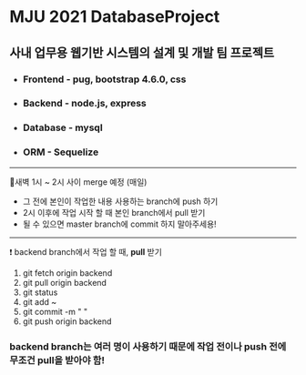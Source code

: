 # MJU 2021 DatabaseProject
## 사내 업무용 웹기반 시스템의 설계 및 개발 팀 프로젝트
* ### Frontend - pug, bootstrap 4.6.0, css
* ### Backend - node.js, express
* ### Database - mysql
* ### ORM - Sequelize

---

🌙새벽 1시 ~ 2시 사이 merge 예정 (매일)

* 그 전에 본인이 작업한 내용 사용하는 branch에 push 하기
* 2시 이후에 작업 시작 할 때 본인 branch에서 pull 받기
* 될 수 있으면 master branch에 commit 하지 말아주세용!

---

❗ backend branch에서 작업 할 때, **pull** 받기

1. git fetch origin backend
2. git pull origin backend
3. git status
4. git add ~
5. git commit -m " "
6. git push origin backend

### backend branch는 여러 명이 사용하기 때문에 작업 전이나 push 전에 무조건 pull을 받아야 함!